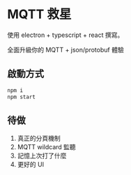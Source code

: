 # MQTT 救星 #
使用 electron + typescript + react 撰寫。

全面升級你的 MQTT + json/protobuf 體驗

## 啟動方式 ##
```sh
npm i
npm start
```

## 待做 ##
1. 真正的分頁機制
2. MQTT wildcard 監聽
3. 記憶上次打了什麼
4. 更好的 UI